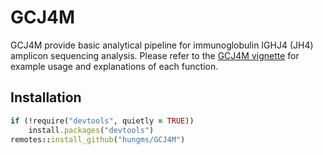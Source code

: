 # GCJ4M
GCJ4M provide basic analytical pipeline for immunoglobulin IGHJ4 (JH4) amplicon sequencing analysis. Please refer to the [GCJ4M vignette](https://hungms.github.io/GCJ4M/) for example usage and explanations of each function.  

## Installation
```ruby
if (!require("devtools", quietly = TRUE))
    install.packages("devtools")
remotes::install_github("hungms/GCJ4M")
```